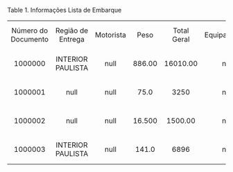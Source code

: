 <div id="d117701e1" class="table">

<div class="table-title">

Table 1. Informações Lista de
Embarque

</div>

<div class="table-contents">

|                     |                   |           |        |             |              |                           |       |                         |            |                           |                     |                    |                    |      |             |           |        |          |        |              |         |
| :-----------------: | :---------------: | :-------: | :----: | :---------: | :----------: | :-----------------------: | :---: | :---------------------: | :--------: | :-----------------------: | :-----------------: | :----------------: | :----------------: | :--: | :---------: | :-------: | :----: | :------: | :----: | :----------: | :-----: |
| Número do Documento | Região de Entrega | Motorista |  Peso  | Total Geral | Equipamentos | Data de Lista de Embarque | Placa |     Data de Início      | Data Final | Tipo da Lista de Embarque | Km Ini. Equipamento | Km Fim Equipamento | Número Habilitação | CPF  | Organização | Descrição | Estado | Impresso | Chassi | Estado Placa | Empresa |
|       1000000       | INTERIOR PAULISTA |   null    | 886.00 |  16010.00   |     null     |    2017-12-01 00:00:00    | null  | 2018-01-15 11:35:01.725 |    null    |             D             |        null         |        null        |        null        | null |   1000001   |   null    |   OP   |    N     |  null  |     null     | 1000000 |
|       1000001       |       null        |   null    |  75.0  |    3250     |     null     |    2017-12-13 00:00:00    | null  | 2018-01-15 13:14:47.992 |    null    |             P             |        null         |        null        |        null        | null |   1000001   |   null    |   OP   |    N     |  null  |     null     | 1000000 |
|       1000002       |       null        |   null    | 16.500 |   1500.00   |     null     |    2018-01-24 00:00:00    | null  | 2018-01-24 11:30:04.472 |    null    |             P             |        null         |        null        |        null        | null |   1000001   |   null    |   OP   |    N     |  null  |     null     | 1000000 |
|       1000003       | INTERIOR PAULISTA |   null    | 141.0  |    6896     |     null     |    2018-03-02 00:00:00    | null  | 2018-03-02 08:18:27.749 |    null    |             D             |        null         |        null        |        null        | null |   1000001   |   null    |   OP   |    N     |  null  |     null     | 1000000 |

</div>

</div>
